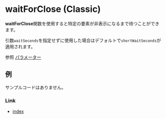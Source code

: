 # waitForClose (Classic)

**waitForClose**関数を使用すると特定の要素が非表示になるまで待つことができます。

引数`waitSeconds`を指定せずに使用した場合はデフォルトで`shortWaitSeconds`が適用されます。

参照 [パラメーター](../parameter/parameters_ja.md)

## 例

サンプルコードはありません。

### Link

- [index](../../index_ja.md)
